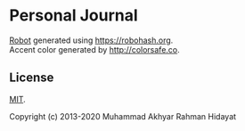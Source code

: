 # Personal Journal

[Robot](favicon.ico) generated using <https://robohash.org>. \
Accent color generated by <http://colorsafe.co>.

## License
[MIT](LICENSE).

Copyright (c) 2013-2020 Muhammad Akhyar Rahman Hidayat

